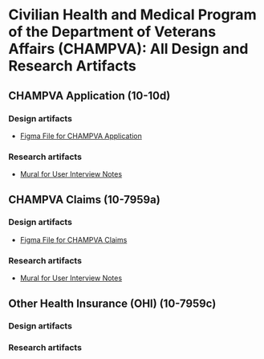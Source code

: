 # Civilian Health and Medical Program of the Department of Veterans Affairs (CHAMPVA): All Design and Research Artifacts

## CHAMPVA Application (10-10d)

### Design artifacts
- [Figma File for CHAMPVA Application](https://www.figma.com/design/UmAtr3ULQEInMXfNFwP0g0/Application-for-CHAMPVA?m=auto&t=nXLAbnSNfkJ5y14k-6)
### Research artifacts
- [Mural for User Interview Notes](https://app.mural.co/t/departmentofveteransaffairs9999/m/departmentofveteransaffairs9999/1712766096062/a4141cf44d7867853fb69698ea6003aa2216d5d4)

## CHAMPVA Claims (10-7959a)
### Design artifacts
- [Figma File for CHAMPVA Claims](https://www.figma.com/design/Tfhq5h2LwXEeEEtFBAAFOv/CHAMPVA-Claims-(10-7959a)?m=auto&t=nXLAbnSNfkJ5y14k-6)
  
### Research artifacts
- [Mural for User Interview Notes](https://app.mural.co/t/departmentofveteransaffairs9999/m/departmentofveteransaffairs9999/1724429351481/1c421fa57889726df80b9bae0311733c27f705af?sender=uef36611991f345316f538329)


## Other Health Insurance (OHI) (10-7959c)
### Design artifacts
### Research artifacts
